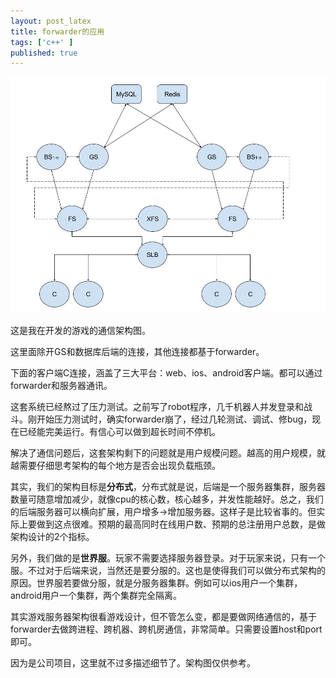```yaml
---
layout: post_latex
title: forwarder的应用
tags: ['c++' ]
published: true
---
```


<!--more-->

![2.jpg](../images/2017.4/2.jpg)

这是我在开发的游戏的通信架构图。

这里面除开GS和数据库后端的连接，其他连接都基于forwarder。

下面的客户端C连接，涵盖了三大平台：web、ios、android客户端。都可以通过forwarder和服务器通讯。

这套系统已经熬过了压力测试。之前写了robot程序，几千机器人并发登录和战斗。刚开始压力测试时，确实forwarder崩了，经过几轮测试、调试、修bug，现在已经能完美运行。有信心可以做到超长时间不停机。

解决了通信问题后，这套架构剩下的问题就是用户规模问题。越高的用户规模，就越需要仔细思考架构的每个地方是否会出现负载瓶颈。

其实，我们的架构目标是**分布式**，分布式就是说，后端是一个服务器集群，服务器数量可随意增加减少，就像cpu的核心数，核心越多，并发性能越好。总之，我们的后端服务器可以横向扩展，用户增多->增加服务器。这样子是比较省事的。但实际上要做到这点很难。预期的最高同时在线用户数、预期的总注册用户总数，是做架构设计的2个指标。

另外，我们做的是**世界服**。玩家不需要选择服务器登录。对于玩家来说，只有一个服。不过对于后端来说，当然还是要分服的。这也是使得我们可以做分布式架构的原因。世界服若要做分服，就是分服务器集群。例如可以ios用户一个集群，android用户一个集群，两个集群完全隔离。

其实游戏服务器架构很看游戏设计，但不管怎么变，都是要做网络通信的，基于forwarder去做跨进程、跨机器、跨机房通信，非常简单。只需要设置host和port即可。

因为是公司项目，这里就不过多描述细节了。架构图仅供参考。
